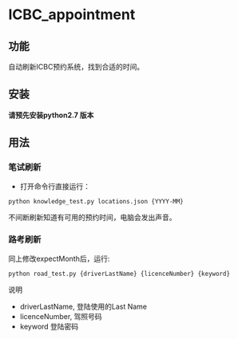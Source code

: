 # ICBC_appointment


## 功能
自动刷新ICBC预约系统，找到合适的时间。


## 安装
**请预先安装python2.7 版本**


## 用法

### 笔试刷新

- 打开命令行直接运行：

`python knowledge_test.py locations.json {YYYY-MM}`

不间断刷新知道有可用的预约时间，电脑会发出声音。

### 路考刷新

同上修改expectMonth后，运行:

`python road_test.py {driverLastName} {licenceNumber} {keyword}`

说明
- driverLastName, 登陆使用的Last Name
- licenceNumber, 驾照号码
- keyword 登陆密码

